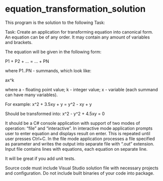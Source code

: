# equation_transformation_solution

This program is the solution to the following Task:


Task:
Create an application for transforming equation into canonical form. An equation can be of any order.
It may contain any amount of variables and brackets.

The equation will be given in the following form:

P1 + P2 + ... = ... + PN

where P1..PN - summands, which look like: 

ax^k

where a - floating point value;
k - integer value;
x - variable (each summand can have many variables).
 
For example:
x^2 + 3.5xy + y = y^2 - xy + y

Should be transformed into:
x^2 - y^2 + 4.5xy = 0

It should be a C# console application with support of two modes of operation: “file” and “interactive”. In interactive mode application prompts user to enter equation and displays result on enter.  This is repeated until user presses Ctrl+C. In the file mode application processes a file specified as parameter and writes the output into separate file with “.out” extension. Input file contains lines with equations, each equation on separate line. 

It will be great if you add unit tests.

Source code must include Visual Studio solution file with necessary projects and configuration. Do not include built binaries of your code into package.



